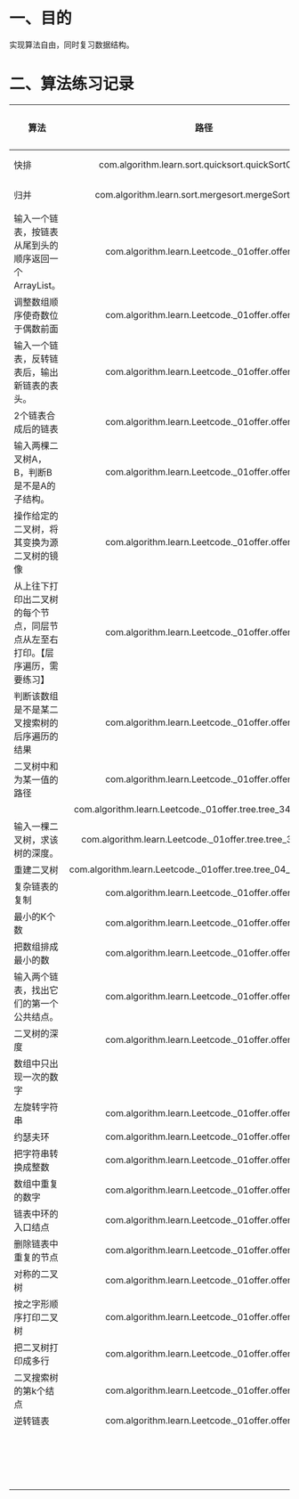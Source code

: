 # 一、目的

实现算法自由，同时复习数据结构。



# 二、算法练习记录

| 算法                                                         |                             路径                             | 日期                               | 总次数 | 备注                                 |
| ------------------------------------------------------------ | :----------------------------------------------------------: | ---------------------------------- | ------ | ------------------------------------ |
| 快排                                                         |      com.algorithm.learn.sort.quicksort.quickSortClass       | 20211130_1,20220216_1              | 2      | 竟然忘了，需要复习                   |
| 归并                                                         |      com.algorithm.learn.sort.mergesort.mergeSortClass       | 20211130_1,20220216_1              | 2      | 思路记着，需要复习                   |
| 输入一个链表，按链表从尾到头的顺序返回一个ArrayList。        |        com.algorithm.learn.Leetcode._01offer.offer03         | 20211130_1,20220217_1              | 2      | 递归、栈。递归如何到底               |
| 调整数组顺序使奇数位于偶数前面                               |        com.algorithm.learn.Leetcode._01offer.offer13         | 20211130_1，20220217_1更新并且提交 | 1      | 难写，细节多练习                     |
| 输入一个链表，反转链表后，输出新链表的表头。                 |        com.algorithm.learn.Leetcode._01offer.offer15         | 20211201_1                         | 2      |                                      |
| 2个链表合成后的链表                                          |        com.algorithm.learn.Leetcode._01offer.offer16         | 20211201_1                         | 1      |                                      |
| 输入两棵二叉树A，B，判断B是不是A的子结构。                   |        com.algorithm.learn.Leetcode._01offer.offer17         | 20211201_1                         | 1      |                                      |
| 操作给定的二叉树，将其变换为源二叉树的镜像                   |        com.algorithm.learn.Leetcode._01offer.offer18         | 20211201_1,20220217_1              | 2      |                                      |
| 从上往下打印出二叉树的每个节点，同层节点从左至右打印。【层序遍历，需要练习】 |        com.algorithm.learn.Leetcode._01offer.offer22         | 20211201_1,20220217_1              | 2      |                                      |
| 判断该数组是不是某二叉搜索树的后序遍历的结果                 |        com.algorithm.learn.Leetcode._01offer.offer23         | 20211201_1                         | 1      |                                      |
| 二叉树中和为某一值的路径                                     |        com.algorithm.learn.Leetcode._01offer.offer24         | 20211201_1                         | 1      | 这个是之前面试kyline的第三道算法题目 |
|                                                              | com.algorithm.learn.Leetcode._01offer.tree.tree_34_find_path | 20211201_1                         | 1      | 有思维图解                           |
| 输入一棵二叉树，求该树的深度。                               |   com.algorithm.learn.Leetcode._01offer.tree.tree_38_depth   | 20211201_1                         | 1      | 【测试通过】                         |
| 重建二叉树                                                   | com.algorithm.learn.Leetcode._01offer.tree.tree_04_reconstruct | 20211201_1                         | 1      | 【课手写】                           |
| 复杂链表的复制                                               |        com.algorithm.learn.Leetcode._01offer.offer25         | 20211202_1                         | 1      |                                      |
| 最小的K个数                                                  |        com.algorithm.learn.Leetcode._01offer.offer29         | 20211202_1                         | 1      | 【优先队列】                         |
| 把数组排成最小的数                                           |        com.algorithm.learn.Leetcode._01offer.offer32         | 20211202_1                         | 1      | Collections.sort                     |
| 输入两个链表，找出它们的第一个公共结点。                     |        com.algorithm.learn.Leetcode._01offer.offer36         | 20211202_1                         | 1      |                                      |
| 二叉树的深度                                                 |        com.algorithm.learn.Leetcode._01offer.offer38         | 20211202_1                         | 1      | 非递归-层序遍历【*】                 |
| 数组中只出现一次的数字                                       |                                                              |                                    |        |                                      |
| 左旋转字符串                                                 |        com.algorithm.learn.Leetcode._01offer.offer43         | 20211202_1                         | 1      | 两种方法                             |
| 约瑟夫环                                                     |        com.algorithm.learn.Leetcode._01offer.offer46         | 20211202_1                         | 1      |                                      |
| 把字符串转换成整数                                           |        com.algorithm.learn.Leetcode._01offer.offer49         | ======                             |        |                                      |
| 数组中重复的数字                                             |        com.algorithm.learn.Leetcode._01offer.offer50         | 20211202_1                         | 1      |                                      |
| 链表中环的入口结点                                           |        com.algorithm.learn.Leetcode._01offer.offer55         | 20211202_1                         | 1      | [没有理解逻辑]                       |
| 删除链表中重复的节点                                         |        com.algorithm.learn.Leetcode._01offer.offer56         | 20211202_1                         | 1      |                                      |
| 对称的二叉树                                                 |        com.algorithm.learn.Leetcode._01offer.offer58         | 20211202_1                         | 1      | 【***】                              |
| 按之字形顺序打印二叉树                                       |        com.algorithm.learn.Leetcode._01offer.offer59         | 20211202_1                         | 1      | 【***】够爽                          |
| 把二叉树打印成多行                                           |        com.algorithm.learn.Leetcode._01offer.offer60         | 20211202_1                         | 1      |                                      |
| 二叉搜索树的第k个结点                                        |        com.algorithm.learn.Leetcode._01offer.offer62         | 20211202_1                         | 1      | [中序遍历]                           |
| 逆转链表                                                     |        com.algorithm.learn.Leetcode._01offer.offer15         | 20220216_1                         | 1      |                                      |
|                                                              |                                                              |                                    |        |                                      |
|                                                              |                                                              |                                    |        |                                      |
|                                                              |                                                              |                                    |        |                                      |
|                                                              |                                                              |                                    |        |                                      |
|                                                              |                                                              |                                    |        |                                      |
|                                                              |                                                              |                                    |        |                                      |
|                                                              |                                                              |                                    |        |                                      |
|                                                              |                                                              |                                    |        |                                      |
|                                                              |                                                              |                                    |        |                                      |
|                                                              |                                                              |                                    |        |                                      |
|                                                              |                                                              |                                    |        |                                      |
|                                                              |                                                              |                                    |        |                                      |
|                                                              |                                                              |                                    |        |                                      |
|                                                              |                                                              |                                    |        |                                      |
|                                                              |                                                              |                                    |        |                                      |
|                                                              |                                                              |                                    |        |                                      |
|                                                              |                                                              |                                    |        |                                      |
|                                                              |                                                              |                                    |        |                                      |

